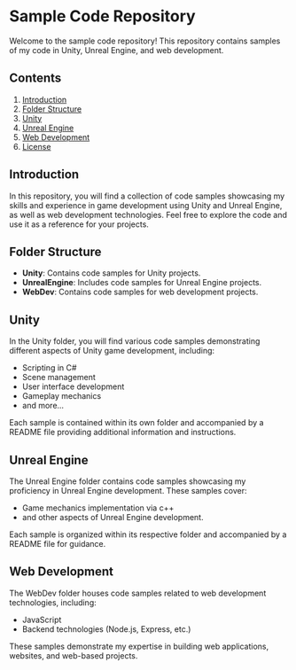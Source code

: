 # Sample Code Repository

Welcome to the sample code repository! This repository contains samples of my code in Unity, Unreal Engine, and web development.

## Contents

1. [Introduction](#introduction)
2. [Folder Structure](#folder-structure)
3. [Unity](#unity)
4. [Unreal Engine](#unreal-engine)
5. [Web Development](#web-development)
6. [License](#license)

## Introduction

In this repository, you will find a collection of code samples showcasing my skills and experience in game development using Unity and Unreal Engine, as well as web development technologies. Feel free to explore the code and use it as a reference for your projects.

## Folder Structure

- **Unity**: Contains code samples for Unity projects.
- **UnrealEngine**: Includes code samples for Unreal Engine projects.
- **WebDev**: Contains code samples for web development projects.

## Unity

In the Unity folder, you will find various code samples demonstrating different aspects of Unity game development, including:

- Scripting in C#
- Scene management
- User interface development
- Gameplay mechanics
- and more...

Each sample is contained within its own folder and accompanied by a README file providing additional information and instructions.

## Unreal Engine

The Unreal Engine folder contains code samples showcasing my proficiency in Unreal Engine development. These samples cover:

- Game mechanics implementation via c++
- and other aspects of Unreal Engine development.

Each sample is organized within its respective folder and accompanied by a README file for guidance.

## Web Development

The WebDev folder houses code samples related to web development technologies, including:

- JavaScript
- Backend technologies (Node.js, Express, etc.)

These samples demonstrate my expertise in building web applications, websites, and web-based projects.
